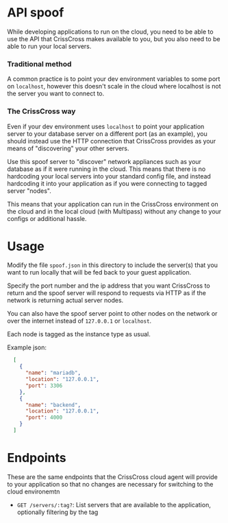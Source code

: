# API spoof
While developing applications to run on the cloud, you need to be able to use
the API that CrissCross makes available to you, but you also need to be able to
run your local servers.

### Traditional method
A common practice is to point your dev environment variables to some port on
`localhost`, however this doesn't scale in the cloud where localhost is not the
server you want to connect to.

### The CrissCross way
Even if your dev environment uses `localhost` to point your application server to
your database server on a different port (as an example), you should instead use
the HTTP connection that CrissCross provides as your means of "discovering" your
other servers.

Use this spoof server to "discover" network appliances such as your database as
if it were running in the cloud. This means that there is no hardcoding your
local servers into your standard config file, and instead hardcoding it into
your application as if you were connecting to tagged server "nodes".

This means that your application can run in the CrissCross environment on the
cloud and in the local cloud (with Multipass) without any change to your configs
or additional hassle.

# Usage
Modify the file `spoof.json` in this directory to include the server(s) that you
want to run locally that will be fed back to your guest application.

Specify the port number and the ip address that you want CrissCross to return
and the spoof server will respond to requests via HTTP as if the network is
returning actual server nodes.

You can also have the spoof server point to other nodes on the network or over
the internet instead of `127.0.0.1` or `localhost`.

Each node is tagged as the instance type as usual.

Example json:
```json
  [
    {
      "name": "mariadb",
      "location": "127.0.0.1",
      "port": 3306
    },
    {
      "name": "backend",
      "location": "127.0.0.1",
      "port": 4000
    }
  ]
```

# Endpoints
These are the same endpoints that the CrissCross cloud agent will provide to
your application so that no changes are necessary for switching to the cloud
environemtn

* `GET /servers/:tag?`: List servers that are available to the application,
optionally filtering by the tag
